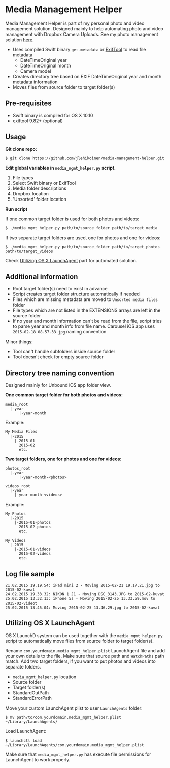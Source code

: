 Media Management Helper
=======================

Media Management Helper is part of my personal photo and video management solution. Designed mainly to help automating photo and video management with Dropbox Camera Uploads. See my photo management solution [here](http://www.trrt.me/#!./md/photo_management.md).

- Uses compiled Swift binary `get-metadata` or  [ExifTool](http://www.sno.phy.queensu.ca/~phil/exiftool/) to read file metadata
    - DateTimeOriginal year
    - DateTimeOriginal month
    - Camera model
- Creates directory tree based on EXIF DateTimeOriginal year and month metadata information
- Moves files from source folder to target folder(s)

Pre-requisites
--------------

- Swift binary is compiled for OS X 10.10
- exiftool 9.82+ (optional)

Usage
-----

**Git clone repo:**

`$ git clone https://github.com/jlehikoinen/media-management-helper.git`

**Edit global variables in `media_mgmt_helper.py` script.**

1. File types
2. Select Swift binary or ExifTool
3. Media folder descriptions
4. Dropbox location
5. 'Unsorted' folder location

**Run script**

If one common target folder is used for both photos and videos:

`$ ./media_mgmt_helper.py path/to/source_folder path/to/target_media`

If two separate target folders are used, one for photos and one for videos:

`$ ./media_mgmt_helper.py path/to/source_folder path/to/target_photos path/to/target_videos`

Check [Utilizing OS X LaunchAgent](#utilizing-os-x-launchagent) part for automated solution.

Additional information
----------------------

- Root target folder(s) need to exist in advance
- Script creates target folder structure automatically if needed
- Files which are missing metadata are moved to `Unsorted media files` folder
- File types which are not listed in the EXTENSIONS arrays are left in the source folder
- If no year and month information can't be read from the file, script tries to parse year and month info from file name. Carousel iOS app uses `2015-02-18 08.57.33.jpg` naming convention

Minor things:

- Tool can't handle subfolders inside source folder
- Tool doesn't check for empty source folder


Directory tree naming convention
--------------------------------

Designed mainly for Unbound iOS app folder view.

**One common target folder for both photos and videos:**

```
media_root
  |-year
      |-year-month
```

Example:

```
My Media Files
  |-2015
    |-2015-01
      2015-02
      etc.
```

**Two target folders, one for photos and one for videos:**


```
photos_root
  |-year
      |-year-month-<photos>

videos_root
  |-year
    |-year-month-<videos>
```

Example:

```
My Photos
  |-2015
    |-2015-01-photos
      2015-02-photos
      etc.

My Videos
  |-2015
    |-2015-01-videos
      2015-02-videos
      etc.
```

Log file sample
---------------

```
21.02.2015 19.19.54: iPad mini 2 - Moving 2015-02-21 19.17.21.jpg to 2015-02-kuvat
24.02.2015 19.33.32: NIKON 1 J1 - Moving DSC_3143.JPG to 2015-02-kuvat
25.02.2015 13.32.13: iPhone 5s - Moving 2015-02-25 13.33.59.mov to 2015-02-videot
25.02.2015 13.45.04: Moving 2015-02-25 13.46.29.jpg to 2015-02-kuvat
```

Utilizing OS X LaunchAgent
--------------------------

OS X LaunchD system can be used together with the `media_mgmt_helper.py` script to automatically move files from source folder to target folder(s).

Rename `com.yourdomain.media_mgmt_helper.plist` LaunchAgent file and add your own details to the file. Make sure that source path and `WatchPaths` path match. Add two target folders, if you want to put photos and videos into separate folders.

- `media_mgmt_helper.py` location
- Source folder
- Target folder(s)
- StandardOutPath
- StandardErrorPath

Move your custom LaunchAgent plist to user `LaunchAgents` folder:

`$ mv path/to/com.yourdomain.media_mgmt_helper.plist ~/Library/LaunchAgents/`

Load LaunchAgent:

`$ launchctl load ~/Library/LaunchAgents/com.yourdomain.media_mgmt_helper.plist`

Make sure that `media_mgmt_helper.py` has execute file permissions for LaunchAgent to work properly.
